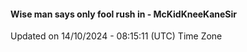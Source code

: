 #### Wise man says only fool rush in - McKidKneeKaneSir
Updated on 14/10/2024 - 08:15:11 (UTC) Time Zone

